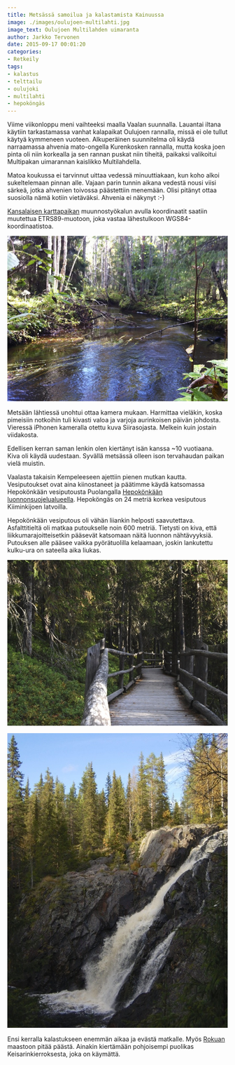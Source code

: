 ```yaml
---
title: Metsässä samoilua ja kalastamista Kainuussa
image: ./images/oulujoen-multilahti.jpg
image_text: Oulujoen Multilahden uimaranta
author: Jarkko Tervonen
date: 2015-09-17 00:01:20
categories:
- Retkeily
tags:
- kalastus
- telttailu
- oulujoki
- multilahti
- hepoköngäs
---
```

Viime viikonloppu meni vaihteeksi maalla Vaalan suunnalla. Lauantai iltana käytiin tarkastamassa vanhat kalapaikat Oulujoen rannalla, missä ei ole tullut käytyä kymmeneen vuoteen. Alkuperäinen suunnitelma oli käydä narraamassa ahvenia mato-ongella Kurenkosken rannalla, mutta koska joen pinta oli niin korkealla ja sen rannan puskat niin tiheitä, paikaksi valikoitui Multipakan uimarannan kaislikko Multilahdella.

Matoa koukussa ei tarvinnut uittaa vedessä minuuttiakaan, kun koho alkoi sukeltelemaan pinnan alle. Vajaan parin tunnin aikana vedestä nousi viisi särkeä, jotka ahvenien toivossa päästettiin menemään. Olisi pitänyt ottaa suosiolla nämä kotiin vietäväksi. Ahvenia ei näkynyt :-)

[Kansalaisen karttapaikan](http://kansalaisen.karttapaikka.fi/) muunnostyökalun avulla koordinaatit saatiin muutettua ETRS89-muotoon, joka vastaa lähestulkoon WGS84-koordinaatistoa.

![Siirasoja](./images/siirasoja.jpg)

Metsään lähtiessä unohtui ottaa kamera mukaan. Harmittaa vieläkin, koska pimeisiin notkoihin tuli kivasti valoa ja varjoja aurinkoisen päivän johdosta. Vieressä iPhonen kameralla otettu kuva Siirasojasta. Melkein kuin jostain viidakosta.

Edellisen kerran saman lenkin olen kiertänyt isän kanssa ~10 vuotiaana. Kiva oli käydä uudestaan. Syvällä metsässä olleen ison tervahaudan paikan vielä muistin.

Vaalasta takaisin Kempeleeseen ajettiin pienen mutkan kautta. Vesiputoukset ovat aina kiinostaneet ja päätimme käydä katsomassa Hepokönkään vesiputousta Puolangalla [Hepokönkään luonnonsuojelualueella](http://www.luontoon.fi/hepokongas). Hepoköngäs on 24 metriä korkea vesiputous Kiiminkijoen latvoilla.

Hepokönkään vesiputous oli vähän liiankin helposti saavutettava. Asfalttitieltä oli matkaa putoukselle noin 600 metriä. Tietysti on kiva, että liikkumarajoitteisetkin pääsevät katsomaan näitä luonnon nähtävyyksiä. Putouksen alle pääsee vaikka pyörätuolilla kelaamaan, joskin lankutettu kulku-ura on sateella aika liukas.

![Polku Hepokönkäälle](./images/hepokongas-polku.jpg)

![Hepoköngäs](./images/hepokongas.jpg)

Ensi kerralla kalastukseen enemmän aikaa ja evästä matkalle. Myös [Rokuan](https://www.luontoon.fi/rokua) maastoon pitää päästä. Ainakin kiertämään pohjoisempi puolikas Keisarinkierroksesta, joka on käymättä.
